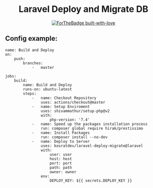 <div align="center">

# Laravel Deploy and Migrate DB

[![ForTheBadge built-with-love](http://ForTheBadge.com/images/badges/built-with-love.svg)](https://kosrat.dev)

</div>


## Config example:

```
name: Build and Deploy
on:
    push:
        branches:
            -   master

jobs:
    build:
        name: Build and Deploy
        runs-on: ubuntu-latest
        steps:
            -   name: Checkout Repository
                uses: actions/checkout@master
            -   name: Setup Enviroment
                uses: shivammathur/setup-php@v2
                with:
                    php-version: '7.4'
            -   name: Speed up the packages installation process
                run: composer global require hirak/prestissimo
            -   name: Install Packages
                run: composer install --no-dev
            -   name: Deploy to Server
                uses: kosratdev/laravel-deploy-migrate@laravel
                with:
                    user: user
                    host: host
                    port: port
                    path: path
                    owner: owner
                env:
                    DEPLOY_KEY: ${{ secrets.DEPLOY_KEY }}
```
